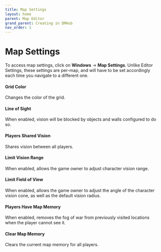 ```yaml
---
title: Map Settings
layout: home
parent: Map Editor
grand_parent: Creating in DMHub
nav_order: 1
---
```


# Map Settings

To access map settings, click on **Windows** -> **Map Settings**. Unlike Editor Settings, these
settings are per-map, and will have to be set accordingly each time you
navigate to a different one.

#### Grid Color

Changes the color of the grid.

#### Line of Sight

When enabled, vision will be blocked by objects and walls configured to
do so.

#### Players Shared Vision

Shares vision between all players.

#### Limit Vision Range

When enabled, allows the game owner to adjust character vision range.

#### Limit Field of View

When enabled, allows the game owner to adjust the angle of the character
vision cone, as well as the default vision radius.

#### Players Have Map Memory

When enabled, removes the fog of war from previously visited locations
when the player cannot see it.

#### Clear Map Memory

Clears the current map memory for all players.
